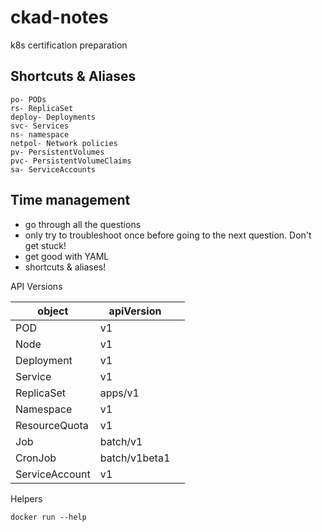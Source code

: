 # ckad-notes
k8s certification preparation



## Shortcuts & Aliases
```angular2html
po- PODs
rs- ReplicaSet
deploy- Deployments
svc- Services
ns- namespace
netpol- Network policies
pv- PersistentVolumes
pvc- PersistentVolumeClaims
sa- ServiceAccounts
```


## Time management

* go through all the questions
* only try to troubleshoot once before going to the next question. Don't get stuck!
* get good with YAML
* shortcuts & aliases!


API Versions

| object         | apiVersion    |  |
|----------------|---------------|--|
| POD            | v1            |  |
| Node           | v1            |  |
| Deployment     | v1            |  |
| Service        | v1            |  |
| ReplicaSet     | apps/v1       |  |
| Namespace      | v1            |  |
| ResourceQuota  | v1            |  |
| Job            | batch/v1      |  |
| CronJob        | batch/v1beta1 |  |
| ServiceAccount | v1            |  |


Helpers

`docker run --help`


